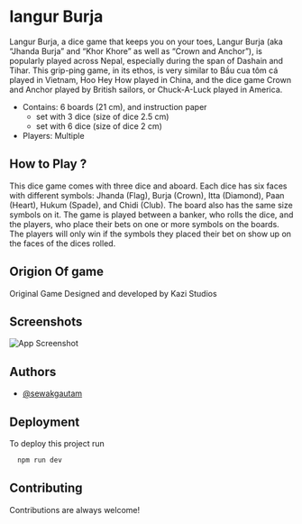 # langur Burja

Langur Burja, a dice game that keeps you on your toes, Langur Burja (aka “Jhanda Burja” and “Khor Khore” as well as “Crown and Anchor”), is popularly played across Nepal, especially during the span of Dashain and Tihar. This grip-ping game, in its ethos, is very similar to Bầu cua tôm cá played in Vietnam, Hoo Hey How played in China, and the dice game Crown and Anchor played by British sailors, or Chuck-A-Luck played in America.

- Contains: 6 boards (21 cm), and instruction paper
  - set with 3 dice (size of dice 2.5 cm)
  - set with 6 dice (size of dice 2 cm)
- Players: Multiple

## How to Play ?
This dice game comes with three dice and aboard. Each dice has six faces with different symbols: Jhanda (Flag), Burja (Crown), Itta (Diamond), Paan (Heart), Hukum (Spade), and Chidi (Club). The board also has the same size symbols on it. The game is played between a banker, who rolls the dice, and the players, who place their bets on one or more symbols on the boards. The players will only win if the symbols they placed their bet on show up on the faces of the dices rolled.

## Origion Of game
Original Game Designed and developed by Kazi Studios
## Screenshots

![App Screenshot](https://i.ibb.co/dj5GgrQ/langurburja.png)


## Authors

- [@sewakgautam](https://www.github.com/sewakgautam)


## Deployment

To deploy this project run

```bash
  npm run dev
```


## Contributing

Contributions are always welcome!


